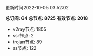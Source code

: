 更新时间2022-10-05 03:52:02

**总订阅: 64**
**总节点: 8725**
**有效节点: 2018**
- v2ray节点: 1805
- ssr节点: 2
- trojan节点: 89
- ss节点: 122
